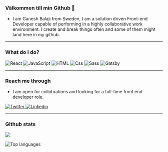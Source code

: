 ### Välkommen till min Github 👋

<!--
**Ganesh-Balaji-Radhakrishnan/Ganesh-Balaji-Radhakrishnan** is a ✨ _special_ ✨ repository because its `README.md` (this file) appears on your GitHub profile.
https://dev.to/alekswritescode/easiest-way-to-set-up-your-github-profile-page-3gn8
Here are some ideas to get you started:

- 🔭 I’m currently working on ...
- 🌱 I’m currently learning ...
- 👯 I’m looking to collaborate on ...
- 🤔 I’m looking for help with ...
- 💬 Ask me about ...
- 📫 How to reach me: ...
- 😄 Pronouns: ...
- ⚡ Fun fact: ...
-->
- I am Ganesh Balaji from Sweden, I am a solution driven Front-end Developer capable of performing in a highly collaborative work environment. I create and break things often and some of them might land here in my github.

---

### What do I do?
<p>
<img alt="React" src="https://img.shields.io/badge/React-61DAFB?logo=react&logoColor=white&style=for-the-badge" />
<img alt="JavaScript" src="https://img.shields.io/badge/JavaScript-F7DF1E?logo=javascript&logoColor=white&style=for-the-badge" />
<img alt="HTML" src="https://img.shields.io/badge/HTML-E34F26?logo=html5&logoColor=white&style=for-the-badge" />
<img alt="Css" src="https://img.shields.io/badge/CSS-1572B6?logo=css3&logoColor=white&style=for-the-badge" />
<img alt="Sass" src="https://img.shields.io/badge/Sass-CC6699?logo=sass&logoColor=white&style=for-the-badge" />
<img alt="Gatsby" src="https://img.shields.io/badge/Gatsby-663399?logo=gatsby&logoColor=white&style=for-the-badge" />
</p>

---
### Reach me through

- I am open for collobrations and looking for a full-time front end developer role.

<p>
<a href="https://twitter.com/thedevgb">
  <img
    alt="Twitter"
    src="https://img.shields.io/badge/Twitter-1DA1F2?logo=twitter&logoColor=white&style=for-the-badge"
  />
</a>
  
 <a href="https://www.linkedin.com/in/ganesh-balaji-radhakrishnan-92530a99/">
  <img
    alt="Linkedin"
    src="https://img.shields.io/badge/linkedin-0077B5?logo=linkedin&logoColor=white&style=for-the-badge"
  />
</a>

</p>

---
### Github stats

<!--<img 
  src="https://github-readme-stats.vercel.app/api/top-langs/?username=Ganesh-Balaji-Radhakrishnan"
/> -->
<img  src="https://github-readme-stats.vercel.app/api?username=Ganesh-Balaji-Radhakrishnan&count_private=true&hide=stars,prs,issues,contribs&theme=dark&title_color=7DDBFC&show_icons=true"/>

![Top languages](https://github-readme-stats.vercel.app/api/top-langs/?username=Ganesh-Balaji-Radhakrishnan&theme=dark&title_color=7DDBFC&show_icons=true)
